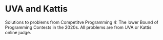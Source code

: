 # UVA and Kattis
Solutions to problems from Competitve Programming 4: The lower Bound of Programming Contests in the 2020s. All problems are from UVA or Kattis online judge.
